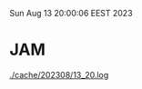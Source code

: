 Sun Aug 13 20:00:06 EEST 2023
# JAM
<a href='./cache/202308/13_20.log'>./cache/202308/13_20.log</a>
